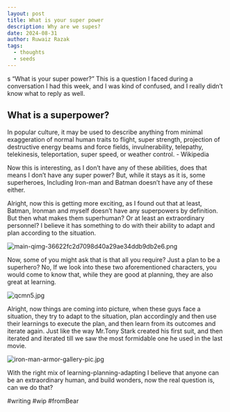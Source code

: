 ```yaml
---
layout: post
title: What is your super power
description: Why are we supes?
date: 2024-08-31
author: Ruwaiz Razak
tags:
  - thoughts
  - seeds
---
```

s
“What is your super power?” This is a question I faced during a conversation I had this week, and I was kind of confused, and I really didn’t know what to reply as well.

## What is a superpower?
In popular culture, it may be used to describe anything from minimal exaggeration of normal human traits to flight, super strength, projection of destructive energy beams and force fields, invulnerability, telepathy, telekinesis, teleportation, super speed, or weather control. - Wikipedia

Now this is interesting, as I don’t have any of these abilities, does that means I don’t have any super power? But, while it stays as it is, some superheroes, Including Iron-man and Batman doesn’t have any of these either. 

Alright, now this is getting more exciting, as I found out that at least, Batman, Ironman and myself doesn’t have any superpowers by definition. But then what makes them superhuman? Or at least an extraordinary personnel? I believe it has something to do with their ability to adapt and plan according to the situation.

![main-qimg-36622fc2d7098d40a29ae34ddb9db2e6.png](blob:capacitor://localhost/e71dd348-d31a-4502-a218-311dd4e1d1d5)

Now, some of you might ask that is that all you require? Just a plan to be a superhero? No, If we look into these two aforementioned characters, you would come to know that, while they are good at planning, they are also great at learning.

![qcmn5.jpg](blob:capacitor://localhost/b6ea18dd-46a5-445e-96a3-036d07d41b4e)

Alright, now things are coming into picture, when these guys face a situation, they try to adapt to the situation, plan accordingly and then use their learnings to execute the plan, and then learn from its outcomes and iterate again. Just like the way Mr.Tony Stark created his first suit, and then iterated and iterated till we saw the most formidable one he used in the last movie.

![iron-man-armor-gallery-pic.jpg](blob:capacitor://localhost/e5673550-1c0e-453c-9868-9710d17a1925)

With the right mix of learning-planning-adapting I believe that anyone can be an extraordinary human, and build wonders, now the real question is, can we do that?

#writing #wip #fromBear